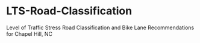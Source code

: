 # LTS-Road-Classification
Level of Traffic Stress Road Classification and Bike Lane Recommendations for Chapel Hill, NC
